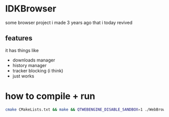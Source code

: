 # IDKBrowser
some browser project i made 3 years ago that i today revived
## features
it has things like
- downloads manager
- history manager
- tracker blocking (i think)
- just works

# how to compile + run

```sh
cmake CMakeLists.txt && make && QTWEBENGINE_DISABLE_SANDBOX=1 ./WebBrowser
```
